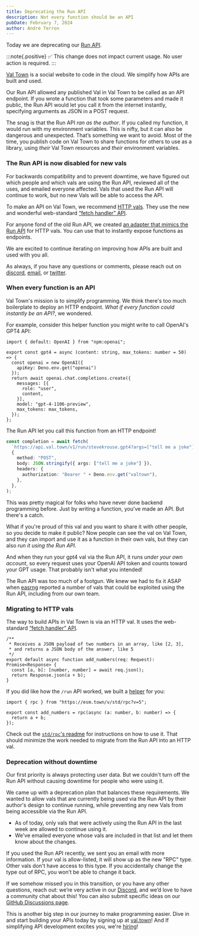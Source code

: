 ```yaml
---
title: Deprecating the Run API
description: Not every function should be an API
pubDate: February 7, 2024
author: André Terron
---
```


Today we are deprecating our [Run API](https://docs.val.town/api/run/).

:::note{.positive}
✅ This change does not impact current usage. No user action is required.
:::

[Val Town](https://val.town) is a social website to code in the cloud. We simplify how APIs are built and used.

Our Run API allowed any published Val in Val Town to be called as an API endpoint. If you wrote a function that took some parameters and made it public, the Run API would let you call it from the internet instantly, specifying arguments as JSON in a POST request.

The snag is that the Run API _ran as the author_. If you called my function, it would run with my environment variables. This is nifty, but it can also be dangerous and unexpected. That’s something we want to avoid. Most of the time, you publish code on Val Town to share functions for others to use as a library, using _their_ Val Town resources and _their_ environment variables.

### The Run API is now disabled for new vals

For backwards compatibility and to prevent downtime, we have figured out which people and which vals are using the Run API, reviewed all of the uses, and emailed everyone affected. Vals that used the Run API will continue to work, but no new Vals will be able to access the API.

To make an API on Val Town, we recommend [HTTP vals](https://docs.val.town/types/http/). They use the new and wonderful web-standard [“fetch handler” API](https://blog.val.town/blog/the-api-we-forgot-to-name/).

For anyone fond of the old Run API, we created [an adapter that mimics the Run API](https://www.val.town/v/std/rpc) for HTTP vals. You can use that to instantly expose functions as endpoints.

We are excited to continue iterating on improving how APIs are built and used with you all.

As always, if you have any questions or comments, please reach out on [discord](https://discord.gg/dHv45uN5RY), [email](mailto:steve@val.town), or [twitter](https://twitter.com/ValDotTown).

### When every function is an API

Val Town's mission is to simplify programming. We think there's too much boilerplate to deploy an HTTP endpoint. _What if every function could instantly be an API?_, we wondered.

For example, consider this helper function you might write to call OpenAI's GPT4 API:

```tsx
import { default: OpenAI } from "npm:openai";

export const gpt4 = async (content: string, max_tokens: number = 50) => {
  const openai = new OpenAI({
    apiKey: Deno.env.get("openai")
  });
  return await openai.chat.completions.create({
    messages: [{
      role: "user",
      content,
    }],
    model: "gpt-4-1106-preview",
    max_tokens: max_tokens,
  });
};
```

The Run API let you call this function from an HTTP endpoint!

```ts
const completion = await fetch(
  `https://api.val.town/v1/run/stevekrouse.gpt4?args=["tell me a joke"]`,
  {
    method: "POST",
    body: JSON.stringify({ args: ["tell me a joke"] }),
    headers: {
      authorization: "Bearer " + Deno.env.get("valtown"),
    },
  },
);
```

This was pretty magical for folks who have never done backend programming before. Just by writing a function, you've made an API. But there's a catch.

What if you're proud of this val and you want to share it with other people, so you decide to make it public? Now people can see the val on Val Town, and they can import and use it as a function in their own vals, but they can also _run it using the Run API_.

And when they run your gpt4 val via the Run API, it runs _under your own account_, so every request uses your OpenAI API token and counts toward your GPT usage. That probably isn't what you intended!

The Run API was too much of a footgun. We knew we had to fix it ASAP when [easrng](https://easrng.net/) reported a number of vals that could be exploited using the Run API, including from our own team.

### Migrating to HTTP vals

The way to build APIs in Val Town is via an HTTP val. It uses the web-standard [“fetch handler” API](https://blog.val.town/blog/the-api-we-forgot-to-name/).

```tsx
/**
 * Receives a JSON payload of two numbers in an array, like [2, 3],
 * and returns a JSON body of the answer, like 5
 */
export default async function add_numbers(req: Request): Promise<Response> {
  const [a, b]: [number, number] = await req.json();
  return Response.json(a + b);
}
```

If you did like how the `/run` API worked, we built a [helper](https://www.val.town/v/std/rpc) for you:

```tsx
import { rpc } from "https://esm.town/v/std/rpc?v=5";

export const add_numbers = rpc(async (a: number, b: number) => {
  return a + b;
});
```

Check out the [`std/rpc`'s readme](https://www.val.town/v/std/rpc) for instructions on how to use it. That should minimize the work needed to migrate from the Run API into an HTTP val.

### Deprecation without downtime

Our first priority is always protecting user data. But we couldn't turn off the Run API without causing downtime for people who were using it.

We came up with a deprecation plan that balances these requirements. We wanted to allow vals that are currently being used via the Run API by their author's design to continue running, while preventing any new Vals from being accessible via the Run API.

- As of today, only vals that were actively using the Run API in the last week are allowed to continue using it.
- We've emailed everyone whose vals are included in that list and let them know about the changes.

If you used the Run API recently, we sent you an email with more information. If your val is allow-listed, it will show up as the new "RPC" type. Other vals don't have access to this type. If you accidentally change the type out of RPC, you won’t be able to change it back.

If we somehow missed you in this transition, or you have any other questions, reach out: we’re very active in our [Discord](https://discord.gg/dHv45uN5RY), and we’d love to have a community chat about this! You can also submit specific ideas on our [GitHub Discussions page](https://github.com/val-town/val-town-product/discussions).

This is another big step in our journey to make programming easier. Dive in and start building your APIs today by signing up at [val.town](https://val.town)! And If simplifying API development excites you, we're [hiring](https://www.val.town/careers)!

